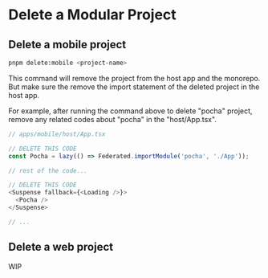 # Delete a Modular Project

## Delete a mobile project

```bash
pnpm delete:mobile <project-name>
```

This command will remove the project from the host app and the monorepo.
But make sure the remove the import statement of the deleted project in the host app.

For example, after running the command above to delete "pocha" project, remove any related codes about "pocha" in the "host/App.tsx".

```ts
// apps/mobile/host/App.tsx

// DELETE THIS CODE
const Pocha = lazy(() => Federated.importModule('pocha', './App'));

// rest of the code...

// DELETE THIS CODE
<Suspense fallback={<Loading />}>
  <Pocha />
</Suspense>

// ...
```

## Delete a web project

WIP
